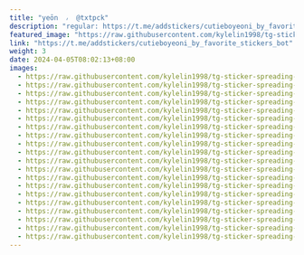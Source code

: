 ```yaml
---
title: "yeōn  ៸‌  @txtpck"
description: "regular: https://t.me/addstickers/cutieboyeoni_by_favorite_stickers_bot"
featured_image: "https://raw.githubusercontent.com/kylelin1998/tg-sticker-spreading-worldwide-images/main/img/4225778c-59ad-41e5-8b32-495109dfa322.jpg"
link: "https://t.me/addstickers/cutieboyeoni_by_favorite_stickers_bot"
weight: 3
date: 2024-04-05T08:02:13+08:00
images:
  - https://raw.githubusercontent.com/kylelin1998/tg-sticker-spreading-worldwide-images/main/img/4225778c-59ad-41e5-8b32-495109dfa322.jpg
  - https://raw.githubusercontent.com/kylelin1998/tg-sticker-spreading-worldwide-images/main/img/7be06879-f110-40b4-a08c-e570f04a6940.jpg
  - https://raw.githubusercontent.com/kylelin1998/tg-sticker-spreading-worldwide-images/main/img/7bfa5de2-6b8a-4fa1-82a8-4e9973d631a0.jpg
  - https://raw.githubusercontent.com/kylelin1998/tg-sticker-spreading-worldwide-images/main/img/57ccdbc8-d3db-44f0-9308-2fa9db11a617.jpg
  - https://raw.githubusercontent.com/kylelin1998/tg-sticker-spreading-worldwide-images/main/img/2f38cd66-d697-4b16-8814-fd7a6c114400.jpg
  - https://raw.githubusercontent.com/kylelin1998/tg-sticker-spreading-worldwide-images/main/img/59f6a588-998e-469c-8744-ee90bc712a11.jpg
  - https://raw.githubusercontent.com/kylelin1998/tg-sticker-spreading-worldwide-images/main/img/e8bf295b-20f7-49bc-bc85-2e5f931de5f5.jpg
  - https://raw.githubusercontent.com/kylelin1998/tg-sticker-spreading-worldwide-images/main/img/7b3a6fe4-155c-4aef-81c5-4da829cfa194.jpg
  - https://raw.githubusercontent.com/kylelin1998/tg-sticker-spreading-worldwide-images/main/img/818722d6-1c84-483f-8300-fdc9f3436fde.jpg
  - https://raw.githubusercontent.com/kylelin1998/tg-sticker-spreading-worldwide-images/main/img/3b880a84-3412-4b92-aee1-3a425610cbd2.jpg
  - https://raw.githubusercontent.com/kylelin1998/tg-sticker-spreading-worldwide-images/main/img/7120c1b4-ef42-4760-ad2b-00a0c042ac44.jpg
  - https://raw.githubusercontent.com/kylelin1998/tg-sticker-spreading-worldwide-images/main/img/bbf5f840-50b0-450a-a754-8583cdb09c8f.jpg
  - https://raw.githubusercontent.com/kylelin1998/tg-sticker-spreading-worldwide-images/main/img/61b737f5-49aa-49ae-9d2f-740a7aca4395.jpg
  - https://raw.githubusercontent.com/kylelin1998/tg-sticker-spreading-worldwide-images/main/img/583c9eb8-376b-41ef-9e18-5e842967b505.jpg
  - https://raw.githubusercontent.com/kylelin1998/tg-sticker-spreading-worldwide-images/main/img/10413f95-4be2-4f4b-846c-de0b6a98dfde.jpg
  - https://raw.githubusercontent.com/kylelin1998/tg-sticker-spreading-worldwide-images/main/img/0acf51d4-1b1b-4083-8d83-fa39e21a85a8.jpg
  - https://raw.githubusercontent.com/kylelin1998/tg-sticker-spreading-worldwide-images/main/img/693c849d-de88-40f3-8df5-f1eb6980b31c.jpg
  - https://raw.githubusercontent.com/kylelin1998/tg-sticker-spreading-worldwide-images/main/img/1616d48d-95a4-4969-980a-dd53541ff3d4.jpg
  - https://raw.githubusercontent.com/kylelin1998/tg-sticker-spreading-worldwide-images/main/img/c053e435-4906-4549-ba17-c8bf52096862.jpg
  - https://raw.githubusercontent.com/kylelin1998/tg-sticker-spreading-worldwide-images/main/img/3276a276-173f-44c2-a89f-2d7bb6a327db.jpg
---
```

